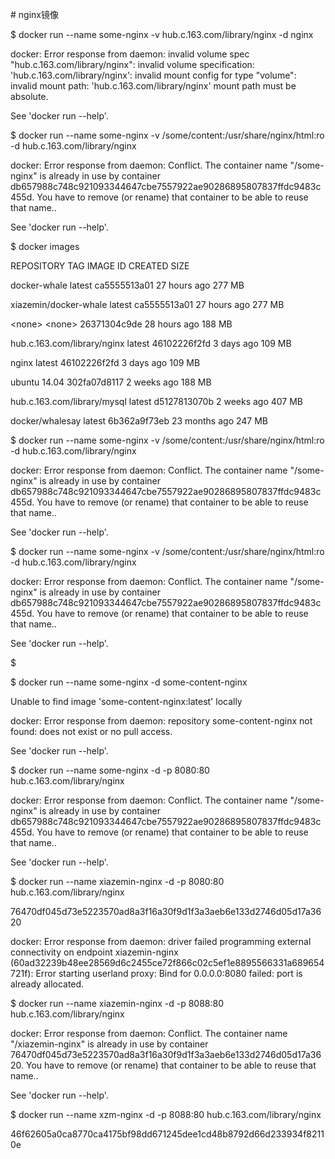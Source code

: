 \# nginx镜像

$ docker run --name some-nginx -v hub.c.163.com/library/nginx -d nginx

docker: Error response from daemon: invalid volume spec "hub.c.163.com/library/nginx": invalid volume specification: 'hub.c.163.com/library/nginx': invalid mount config for type "volume": invalid mount path: 'hub.c.163.com/library/nginx' mount path must be absolute.

See 'docker run --help'.

 $ docker run --name some-nginx -v /some/content:/usr/share/nginx/html:ro -d hub.c.163.com/library/nginx

docker: Error response from daemon: Conflict. The container name "/some-nginx" is already in use by container db657988c748c921093344647cbe7557922ae90286895807837ffdc9483c455d. You have to remove \(or rename\) that container to be able to reuse that name..

See 'docker run --help'.

 $ docker images

REPOSITORY                    TAG                 IMAGE ID            CREATED             SIZE

docker-whale                  latest              ca5555513a01        27 hours ago        277 MB

xiazemin/docker-whale         latest              ca5555513a01        27 hours ago        277 MB

&lt;none&gt;                        &lt;none&gt;              26371304c9de        28 hours ago        188 MB

hub.c.163.com/library/nginx   latest              46102226f2fd        3 days ago          109 MB

nginx                         latest              46102226f2fd        3 days ago          109 MB

ubuntu                        14.04               302fa07d8117        2 weeks ago         188 MB

hub.c.163.com/library/mysql   latest              d5127813070b        2 weeks ago         407 MB

docker/whalesay               latest              6b362a9f73eb        23 months ago       247 MB

 $  docker run --name some-nginx -v /some/content:/usr/share/nginx/html:ro -d hub.c.163.com/library/nginx

docker: Error response from daemon: Conflict. The container name "/some-nginx" is already in use by container db657988c748c921093344647cbe7557922ae90286895807837ffdc9483c455d. You have to remove \(or rename\) that container to be able to reuse that name..

See 'docker run --help'.

 $  docker run --name some-nginx -v /some/content:/usr/share/nginx/html:ro -d hub.c.163.com/library/nginx

docker: Error response from daemon: Conflict. The container name "/some-nginx" is already in use by container db657988c748c921093344647cbe7557922ae90286895807837ffdc9483c455d. You have to remove \(or rename\) that container to be able to reuse that name..

See 'docker run --help'.

 $

 $ docker run --name some-nginx -d some-content-nginx

Unable to find image 'some-content-nginx:latest' locally

docker: Error response from daemon: repository some-content-nginx not found: does not exist or no pull access.

See 'docker run --help'.

 $  docker run --name some-nginx -d -p 8080:80 hub.c.163.com/library/nginx

docker: Error response from daemon: Conflict. The container name "/some-nginx" is already in use by container db657988c748c921093344647cbe7557922ae90286895807837ffdc9483c455d. You have to remove \(or rename\) that container to be able to reuse that name..

See 'docker run --help'.

 $  docker run --name xiazemin-nginx -d -p 8080:80 hub.c.163.com/library/nginx

76470df045d73e5223570ad8a3f16a30f9d1f3a3aeb6e133d2746d05d17a3620

docker: Error response from daemon: driver failed programming external connectivity on endpoint xiazemin-nginx \(60ad32239b48ee28569d6c2455ce72f866c02c5ef1e8895566331a689654721f\): Error starting userland proxy: Bind for 0.0.0.0:8080 failed: port is already allocated.

 $  docker run --name xiazemin-nginx -d -p 8088:80 hub.c.163.com/library/nginx

docker: Error response from daemon: Conflict. The container name "/xiazemin-nginx" is already in use by container 76470df045d73e5223570ad8a3f16a30f9d1f3a3aeb6e133d2746d05d17a3620. You have to remove \(or rename\) that container to be able to reuse that name..

See 'docker run --help'.

 $  docker run --name xzm-nginx -d -p 8088:80 hub.c.163.com/library/nginx

46f62605a0ca8770ca4175bf98dd671245dee1cd48b8792d66d233934f82110e

